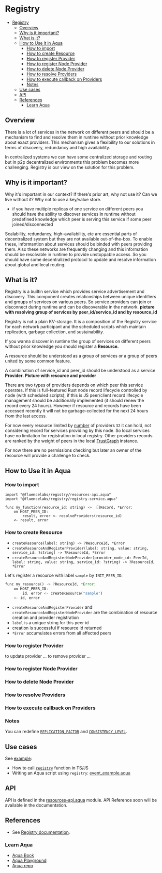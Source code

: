 # Registry

- [Registry](#registry)
  - [Overview](#overview)
  - [Why is it important?](#why-is-it-important)
  - [What is it?](#what-is-it)
  - [How to Use it in Aqua](#how-to-use-it-in-aqua)
    - [How to import](#how-to-import)
    - [How to create Resource](#how-to-create-resource)
    - [How to register Provider](#how-to-register-provider)
    - [How to register Node Provider](#how-to-register-node-provider)
    - [How to delete Node Provider](#how-to-delete-node-provider)
    - [How to resolve Providers](#how-to-resolve-providers)
    - [How to execute callback on Providers](#how-to-execute-callback-on-providers)
    - [Notes](#notes)
  - [Use cases](#use-cases)
  - [API](#api)
  - [References](#references)
    - [Learn Aqua](#learn-aqua)

## Overview

There is a lot of services in the network on different peers and should be a mechanism to find and resolve them in runtime without prior knowledge about exact providers. This mechanism gives a flexibility to our solutions in terms of discovery, redundancy and high availability.

In centralized systems we can have some centralized storage and routing but in p2p decentralized environments this problem becomes more challenging. Registry is our view on the solution for this problem.

## Why is it important?
Why it's important in our context? If there's prior art, why not use it? Can we live without it? Why not to use a key/value store.

- if you have multiple replicas of one service on different peers you should have the ability to discover services in runtime without predefined knowledge which peer is serving this service if some peer joined/disconnected

Scalability, redundancy, high-availability, etc are essential parts of decentralized system but they are not available out-of-the-box. To enable these, informantion about services should be binded with peers providing them. Also these networks are frequently changing and this information should be resolvable in runtime to provide unstoppable access. So you should have some decentralized protocol to update and resolve information about global and local routing.

## What is it?

Registry is a builtin service which provides service advertisement and discovery. This component creates relationships between unique identifiers and groups of services on various peers. So service providers can join or disconnect during runtime and can be discoverable in the network. **picture with resolving group of services by peer_id/service_id and by resource_id**

Registry is not a plain KV-storage. It is a composition of the Registry service for each network participant and the scheduled scripts which maintain replication, garbage collection, and sustainability.

If you wanna discover in runtime the group of services on different peers without prior knowledge you should register a **Resource.**

A resource should be understood as a group of services or a group of peers united by some common feature.

A combination of service_id and peer_id should be understood as a service **Provider**. **Picture with resource and provider**

There are two types of providers depends on which peer this service operates. If this is full-featured Rust node record lifecycle controlled by node (with scheduled scripts), if this is JS peer/client record lifecycle management should be additionally implemented (it should renew the record every 24 hours).
However if resource and records have been accessed recently it will not be garbage-collected for the next 24 hours from the last access.

For now every resource limited by [number](./service/src/defaults.rs#25) of providers `32` it can hold, not considering record for services providing by this node. So local services have no limitation for registration in local registry. Other providers records are ranked by the weight of peers in the local [TrustGraph](https://github.com/fluencelabs/trust-graph/blob/master/README.md#what-is-it) instance.

For now there are no permissions checking but later an owner of the resource will provide a challenge to check.

## How to Use it in Aqua

### How to import
```
import "@fluencelabs/registry/resources-api.aqua"
import "@fluencelabs/registry/registry-service.aqua"

func my_function(resource_id: string) ->  []Record, *Error:
    on HOST_PEER_ID:
        result, error <- resolveProviders(resource_id)
    <- result, error
```

### How to create Resource
- `createResource(label: string) -> ?ResourceId, *Error`
- `createResourceAndRegisterProvider(label: string, value: string, service_id: ?string) -> ?ResourceId, *Error`
- `createResourceAndRegisterNodeProvider(provider_node_id: PeerId, label: string, value: string, service_id: ?string) -> ?ResourceId, *Error`

Let's register a resource with label `sample` by `INIT_PEER_ID`:
```rust
func my_resource() -> ?ResourceId, *Error:
    on HOST_PEER_ID:
        id, error <- createResource("sample")
    <- id, error
```

- `createResourceAndRegisterProvider` and `createResourceAndRegisterNodeProvider` are the combination of resource creation and provider registration
- `label` is a unique string for this peer id
- creation is successful if resource id returned
- `*Error` accumulates errors from all affected peers
### How to register Provider

to update provider ...
to remove provider ...
### How to register Node Provider

### How to delete Node Provider

### How to resolve Providers

### How to execute callback on Providers


### Notes
You can redefine [`REPLICATION_FACTOR`](https://github.com/fluencelabs/registry/blob/main/aqua/resources-api.aqua#L10) and [`CONSISTENCY_LEVEL`](https://github.com/fluencelabs/registry/blob/main/aqua/resources-api.aqua#L11).


## Use cases
See [example](./example):
- How to call [`registry`](./example/src/example.ts) function in TS/JS
- Writing an Aqua script using `registry`: [event_example.aqua](./example/src/aqua/event_example.aqua)

## API

API is defined in the [resources-api.aqua](./aqua/resources-api.aqua) module. API Reference soon will be available in the documentation.


## References
- See [Registry documentation](https://fluence.dev/aqua-book/libraries/registry).

### Learn Aqua

* [Aqua Book](https://fluence.dev/aqua-book/)
* [Aqua Playground](https://github.com/fluencelabs/aqua-playground)
* [Aqua repo](https://github.com/fluencelabs/aqua)
